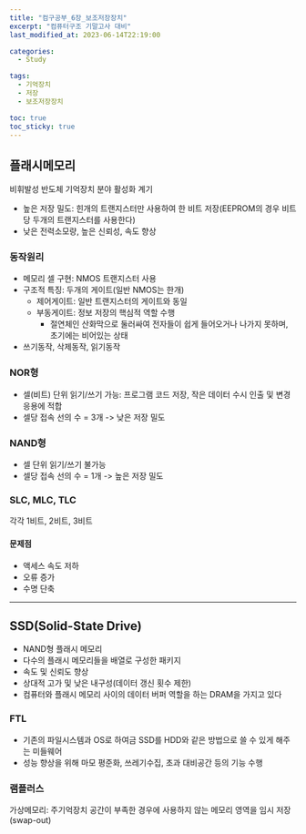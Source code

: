 ```yaml
---
title: "컴구공부_6장_보조저장장치"
excerpt: "컴퓨터구조 기말고사 대비"
last_modified_at: 2023-06-14T22:19:00

categories:
  - Study

tags:
  - 기억장치
  - 저장
  - 보조저장장치

toc: true
toc_sticky: true
---
```


## 플래시메모리
비휘발성 반도체 기억장치 분야 활성화 계기   
 - 높은 저장 밀도: 힌개의 트랜지스터만 사용하여 한 비트 저장(EEPROM의 경우 비트당 두개의 트랜지스터를 사용한다)
 - 낮은 전력소모량, 높은 신뢰성, 속도 향상

### 동작원리
 - 메모리 셀 구현: NMOS 트랜지스터 사용
 - 구조적 특징: 두개의 게이트(일반 NMOS는 한개)
   + 제어게이트: 일반 트랜지스터의 게이트와 동일
   + 부동게이트: 정보 저장의 핵심적 역할 수행
     - 절연체인 산화막으로 둘러싸여 전자들이 쉽게 들어오거나 나가지 못하며, 초기에는 비어있는 상태
 - 쓰기동작, 삭제동작, 읽기동작

### NOR형
 - 셀(비트) 단위 읽기/쓰기 가능: 프로그램 코드 저장, 작은 데이터 수시 인출 및 변경 응용에 적합
 - 셀당 접속 선의 수 = 3개 -> 낮은 저장 밀도

### NAND형
 - 셀 단위 읽기/쓰기 불가능
 - 셀당 접속 선의 수 = 1개 -> 높은 저장 밀도

### SLC, MLC, TLC
각각 1비트, 2비트, 3비트

#### 문제점
 - 액세스 속도 저하
 - 오류 증가
 - 수명 단축

 - - -

## SSD(Solid-State Drive)
 - NAND형 플래시 메모리
 - 다수의 플래시 메모리들을 배열로 구성한 패키지   
 - 속도 및 신뢰도 향상
 - 상대적 고가 및 낮은 내구성(데이터 갱신 횟수 제한)
 - 컴퓨터와 플래시 메모리 사이의 데이터 버퍼 역할을 하는 DRAM을 가지고 있다

### FTL
 - 기존의 파일시스템과 OS로 하여금 SSD를 HDD와 같은 방법으로 쓸 수 있게 해주는 미들웨어
 - 성능 향상을 위해 마모 평준화, 쓰레기수집, 초과 대비공간 등의 기능 수행

### 램플러스
가상메모리: 주기억장치 공간이 부족한 경우에 사용하지 않는 메모리 영역을 임시 저장(swap-out)